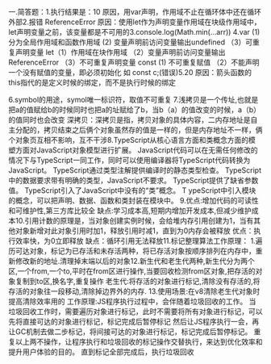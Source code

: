 一.简答题：1.执行结果是：10 
原因，用var声明，作用域不止在循环体中还在循环外部2.报错 ReferenceError
原因：使用let作为声明变量作用域在块级作用域中，let声明变量之前，该变量都是不可用的3.console.log(Math.min(...arr))
4.var (1)分为全局作用域和函数作用域 (2) 变量声明前访问变量输出undefined （3）可重复声明变量
   let（1）作用域在块作用域 （2）变量声明前访问变量输出ReferenceError （3）不可重复声明变量
   const  (1) 不可重复赋值 （2）不能声明一个没有赋值的变量，即必须初始化 如 const c;(错误)5.20
原因：箭头函数的this指代的是定义时候的绑定，而不是执行时候的绑定

6.symbol的用途，symol唯一标识符，取值不可重复
7.浅拷贝是一个传址,也就是把a的值赋给b的时候同时也把a的址赋给了b，当b（a）的值改变的时候，a（b）的值同时也会改变
深拷贝：深拷贝是指，拷贝对象的具体内容，二内存地址是自主分配的，拷贝结束之后俩个对象虽然存的值是一样的，但是内存地址不一样，俩个对象页互相不影响，互不干涉8.TypeScript从核心语言方面和类概念方面的模塑方面对JavaScript对象模型进行扩展。
 JavaScript代码可以在无需任何修改的情况下与TypeScript一同工作，同时可以使用编译器将TypeScript代码转换为JavaScript。
 TypeScript通过类型注解提供编译时的静态类型检查。
 TypeScript中的数据要求带有明确的类型，JavaScript不要求。
 TypeScript提供了缺省参数值。
 TypeScript引入了JavaScript中没有的“类”概念。
T ypeScript中引入模块的概念，可以把声明、数据、函数和类封装在模块中。
9.优点:增加代码的可读性和可维护性,第三方库比较全  缺点:学习成本高,短期内增加开发成本,但减少维护成本10.引用计数的原理是，当对象创建实例时候，会给堆内存引用创建为1，当有其他对象新增对此对象引用时加1，释放引用时减1，直到为0内存会被释放
优点：执行效率快，为0立即释放
缺点：循环引用无法释放11.标记整理算法工作原理：
1.遍历可达对象，标记为已存活和未存活两种，将已存活对象按顺序排列在内存中，重新修改新的地址.清理掉末端以后的对象12.新生代和老生代两种,新生代分为两个区,一个from,一个to,平时在from区进行操作,当要回收检测from区对象,把存活的对象复制到to区,换名字,重复操作
老生代:将存活的对象进行标记,清除没有存活的,将存活的对象往一段移动,清除掉边界外的内存.
13.使用场景:在v8清除老生代对象时提高清除效率用的
工作原理:JS程序执行过程中，会伴随着垃圾回收的工作。
当垃圾回收工作时，需要遍历对象进行标记，此时不需要将所有对象进行标记，可以先将直接可达的对象进行标记，标记完成后暂停标记
然后让JS程序执行一会，再让GC机制去做二步标记，将间接可达的对象进行标记，标记完成后暂停标记。
重复以上两不操作，让程序执行和垃圾回收的标记操作交替执行，来达到优化效率和提升用户体验的目的。
直到标记全部完成后，执行垃圾回收

